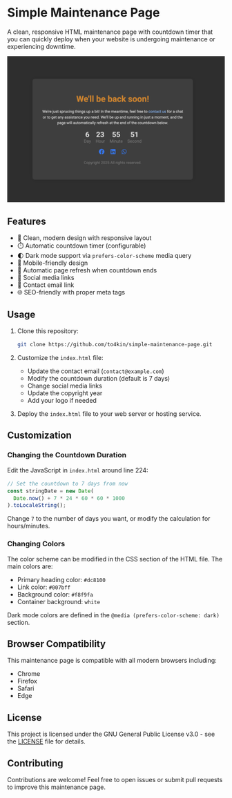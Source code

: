 # Simple Maintenance Page

A clean, responsive HTML maintenance page with countdown timer that you can quickly deploy when your website is undergoing maintenance or experiencing downtime.

![Maintenance Page Preview](preview.png)

## Features

- 🎨 Clean, modern design with responsive layout
- ⏱️ Automatic countdown timer (configurable)
- 🌓 Dark mode support via `prefers-color-scheme` media query
- 📱 Mobile-friendly design
- 🔄 Automatic page refresh when countdown ends
- 🔗 Social media links
- 📧 Contact email link
- 🌐 SEO-friendly with proper meta tags

## Usage

1. Clone this repository:

   ```bash
   git clone https://github.com/to4kin/simple-maintenance-page.git
   ```

2. Customize the `index.html` file:

   - Update the contact email (`contact@example.com`)
   - Modify the countdown duration (default is 7 days)
   - Change social media links
   - Update the copyright year
   - Add your logo if needed

3. Deploy the `index.html` file to your web server or hosting service.

## Customization

### Changing the Countdown Duration

Edit the JavaScript in `index.html` around line 224:

```javascript
// Set the countdown to 7 days from now
const stringDate = new Date(
  Date.now() + 7 * 24 * 60 * 60 * 1000
).toLocaleString();
```

Change `7` to the number of days you want, or modify the calculation for hours/minutes.

### Changing Colors

The color scheme can be modified in the CSS section of the HTML file. The main colors are:

- Primary heading color: `#dc8100`
- Link color: `#007bff`
- Background color: `#f8f9fa`
- Container background: `white`

Dark mode colors are defined in the `@media (prefers-color-scheme: dark)` section.

## Browser Compatibility

This maintenance page is compatible with all modern browsers including:

- Chrome
- Firefox
- Safari
- Edge

## License

This project is licensed under the GNU General Public License v3.0 - see the [LICENSE](LICENSE) file for details.

## Contributing

Contributions are welcome! Feel free to open issues or submit pull requests to improve this maintenance page.
